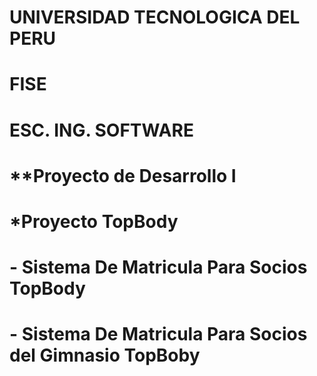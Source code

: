 # UNIVERSIDAD TECNOLOGICA DEL PERU
# FISE
# ESC. ING. SOFTWARE
#
# **Proyecto de Desarrollo I
#   *Proyecto TopBody
#
# - Sistema De Matricula Para Socios TopBody
#     -  Sistema De Matricula Para Socios del Gimnasio TopBoby
#
#
#

